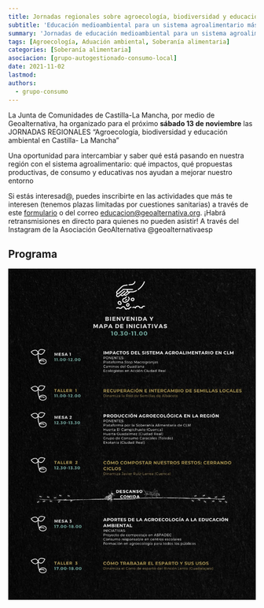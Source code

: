 ```yaml
---
title: Jornadas regionales sobre agroecología, biodiversidad y educación ambiental
subtitle: 'Educación medioambiental para un sistema agroalimentario más biodiverso en Castilla-La Mancha.'
summary: 'Jornadas de educación medioambiental para un sistema agroalimentario más biodiverso en Castilla-La Mancha organizadas en Ciudad Real por Geoalternativa.'
tags: [Agroecología, Aduación ambiental, Soberanía alimentaria]
categories: [Soberanía alimentaria]
asociacion: [grupo-autogestionado-consumo-local]
date: 2021-11-02
lastmod:
authors: 
  - grupo-consumo
---
```


La Junta de Comunidades de Castilla-La Mancha, por medio de Geoalternativa, ha organizado para el próximo **sábado 13 de noviembre** las  JORNADAS REGIONALES “Agroecología, biodiversidad y educación ambiental en Castilla- La Mancha”

Una oportunidad para intercambiar y saber qué está pasando en nuestra región con el sistema agroalimentario: qué impactos, qué propuestas productivas, de consumo y educativas nos ayudan a mejorar nuestro entorno

Si estás interesad@, puedes inscribirte en las actividades que más te interesen (tenemos plazas limitadas por cuestiones sanitarias) a través de este [formulario](https://forms.gle/6FR7r8MjhZVyjoDQ8) o del correo educacion@geoalternativa.org.
 ¡Habrá retransmisiones en directo para quienes no pueden asistir! A través del Instagram de la Asociación GeoAlternativa @geoalternativaesp

## Programa

![programa-jornadas-geoalternativa](img/jornada-geoalternativa-programa.jpeg)

